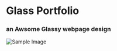# Glass Portfolio

### an Awsome Glassy webpage design

<img src="/images/Screenshot(48).png" alt = "Sample Image">
